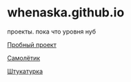 # whenaska.github.io
проекты. пока что уровня нуб

[Пробный проект](https://whenaska.github.io/bootstrap/src/ "Пробный проект")

[Самолётик](https://whenaska.github.io/samoletic/src/ "Самолётик")

[Штукатурка](https://whenaska.github.io/maket/src/ "Штукатурка")
